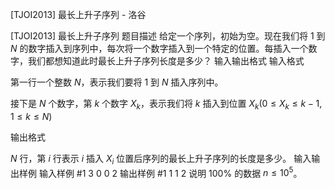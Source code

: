 



[TJOI2013] 最长上升子序列 - 洛谷














[TJOI2013] 最长上升子序列
题目描述
给定一个序列，初始为空。现在我们将 $1$ 到 $N$ 的数字插入到序列中，每次将一个数字插入到一个特定的位置。每插入一个数字，我们都想知道此时最长上升子序列长度是多少？
输入输出格式
输入格式

第一行一个整数 $N$，表示我们要将 $1$ 到 $N$ 插入序列中。

接下是 $N$ 个数字，第 $k$ 个数字 $X_k$，表示我们将 $k$ 插入到位置 $X_k(0\le X_k\le k-1,1\le k\le N)$

输出格式

$N$ 行，第 $i$ 行表示 $i$ 插入 $X_i$ 位置后序列的最长上升子序列的长度是多少。
输入输出样例
输入样例 #1
3
0 0 2
输出样例 #1
1
1
2
说明
$100\%$ 的数据 $n\le10^5$。






